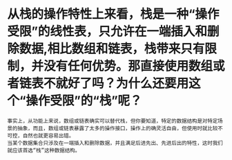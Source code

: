 # 从栈的操作特性上来看，栈是一种“操作受限”的线性表，只允许在一端插入和删除数据,相比数组和链表，栈带来只有限制，并没有任何优势。那直接使用数组或者链表不就好了吗？为什么还要用这个“操作受限”的“栈”呢？
    事实上，从功能上来说，数组或链表确实可以替代栈，但你要知道，特定的数据结构是对特定场景的抽象，而且，数组或链表暴露了太多的操作接口，操作上的确灵活自由，但使用时就比较不可控，自然也就更容易出错。
    当某个数据集合只涉及在一端插入和删除数据，并且满足后进先出、先进后出的特性，这时我们就应该首选“栈”这种数据结构。